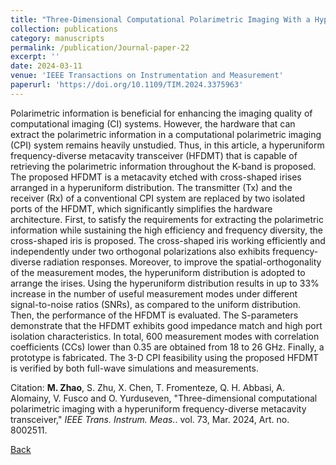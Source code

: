 ```yaml
---
title: "Three-Dimensional Computational Polarimetric Imaging With a Hyperuniform Frequency-Diverse Metacavity Transceiver"
collection: publications
category: manuscripts
permalink: /publication/Journal-paper-22
excerpt: ''
date: 2024-03-11
venue: 'IEEE Transactions on Instrumentation and Measurement'
paperurl: 'https://doi.org/10.1109/TIM.2024.3375963'
---
```


Polarimetric information is beneficial for enhancing the imaging quality of computational imaging (CI) systems. However, the hardware that can extract the polarimetric information in a computational polarimetric imaging (CPI) system remains heavily unstudied. Thus, in this article, a hyperuniform frequency-diverse metacavity transceiver (HFDMT) that is capable of retrieving the polarimetric information throughout the K-band is proposed. The proposed HFDMT is a metacavity etched with cross-shaped irises arranged in a hyperuniform distribution. The transmitter (Tx) and the receiver (Rx) of a conventional CPI system are replaced by two isolated ports of the HFDMT, which significantly simplifies the hardware architecture. First, to satisfy the requirements for extracting the polarimetric information while sustaining the high efficiency and frequency diversity, the cross-shaped iris is proposed. The cross-shaped iris working efficiently and independently under two orthogonal polarizations also exhibits frequency-diverse radiation responses. Moreover, to improve the spatial-orthogonality of the measurement modes, the hyperuniform distribution is adopted to arrange the irises. Using the hyperuniform distribution results in up to 33% increase in the number of useful measurement modes under different signal-to-noise ratios (SNRs), as compared to the uniform distribution. Then, the performance of the HFDMT is evaluated. The S-parameters demonstrate that the HFDMT exhibits good impedance match and high port isolation characteristics. In total, 600 measurement modes with correlation coefficients (CCs) lower than 0.35 are obtained from 18 to 26 GHz. Finally, a prototype is fabricated. The 3-D CPI feasibility using the proposed HFDMT is verified by both full-wave simulations and measurements.

Citation: **M. Zhao**, S. Zhu, X. Chen, T. Fromenteze, Q. H. Abbasi, A. Alomainy, V. Fusco and O. Yurduseven, &quot;Three-dimensional computational polarimetric imaging with a hyperuniform frequency-diverse metacavity transceiver,&quot; <i>IEEE Trans. Instrum. Meas.</i>. vol. 73, Mar. 2024, Art. no. 8002511.

[Back](../publications/)
